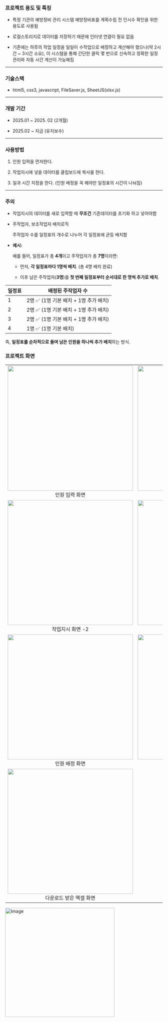 ### 프로젝트 용도 및 특징

* 특정 기관의 예방정비 관리 시스템 예방정비표를 계획수립 전 인시수 확인을 위한 용도로 사용됨
  
* 로컬스토리지로 데이터를 저장하기 때문에 인터넷 연결이 필요 없음

* 기존에는 하루의 작업 일정을 일일이 수작업으로 배정하고 계산해야 했으나(약 2시간 ~ 3시간 소요),
  이 시스템을 통해 간단한 클릭 몇 번으로 신속하고 정확한 일정 관리와 자동 시간 계산이 가능해짐 

---------------------------------------------------------------------

### 기술스택

* html5, css3, javascript, FileSaver.js, SheetJS(xlsx.js)

--------------------------------------------------------------------

### 개발 기간

* 2025.01 ~ 2025. 02 (2개월)
  
* 2025.02 ~ 지금 (유지보수)

---------------------------------------------------------------------

### 사용방법
1. 인원 입력을 먼저한다.
   
2. 작업지시에 넣을 데이터를 클립보드에 복사를 한다.
   
3. 일과 시간 지정을 한다. (인원 배정을 꼭 해야만 일정표의 시간이 나눠짐)
---------------------------------------------------------------------

### 주의

* 작업지시의 데이터를 새로 입력할 때 **무조건** 기존데이터를 초기화 하고 넣어야함
  
* 주작업자, 보조작업자 배치로직
  
  주작업자 수를 일정표의 개수로 나누어 각 일정표에 균등 배치함

- **예시:**
  
  예를 들어, 일정표가 총 **4개**이고 주작업자가 총 **7명**이라면:
  
  - 먼저, **각 일정표마다 1명씩 배치**. (총 4명 배치 완료)
    
  - 이후 남은 주작업자(**3명**)를 **첫 번째 일정표부터 순서대로 한 명씩 추가로 배치**.

| 일정표 | 배정된 주작업자 수 |
|--------|-------------------|
| 1      | 2명 ✅ (1명 기본 배치 + 1명 추가 배치) |
| 2      | 2명 ✅ (1명 기본 배치 + 1명 추가 배치) |
| 3      | 2명 ✅ (1명 기본 배치 + 1명 추가 배치) |
| 4      | 1명 ✅ (1명 기본 배치) |

즉, **일정표를 순차적으로 돌며 남은 인원을 하나씩 추가 배치**하는 방식.


### 프로젝트 화면

|  |  |
|:---:|:---:|
| <img width="400" height="400" src="https://github.com/user-attachments/assets/243622f2-c87a-4bdb-bdad-bd4d747351e1" /><br>인원 입력 화면| <img width="400" height="400" src="https://github.com/user-attachments/assets/25c09f58-4d66-4ca3-b6ce-39ce774f6261" /><br>작업지시 화면 -1|
| <img width="400" height="400" src="https://github.com/user-attachments/assets/4650bb60-5500-4f95-aede-6775d686b46c" /><br>작업지시 화면 -2 | <img width="400" height="400" src="https://github.com/user-attachments/assets/33b63d96-6814-456a-b4c8-9dd14d99e06b" /><br>일과시간 지정 화면 |
| <img width="400" height="400" src="https://github.com/user-attachments/assets/1d19c7d0-93f4-4e0a-9af3-2d0323e989f7" /><br>인원 배정 화면 | <img width="400" height="400" src="https://github.com/user-attachments/assets/7291c58d-a23e-4bf6-af37-ea38e982c52d" /><br>Excel, 한셀 파일 다운 화면 |
| <img width="400" height="400" src="https://github.com/user-attachments/assets/a614b746-d26c-48e0-9bfd-f0cd99a3cd44" /><br>다운로드 받은 엑셀 화면 |  |


<img width="349" alt="Image" src="https://github.com/user-attachments/assets/26bb4aad-b171-43bd-8f03-a1101a7e37ed" />



















